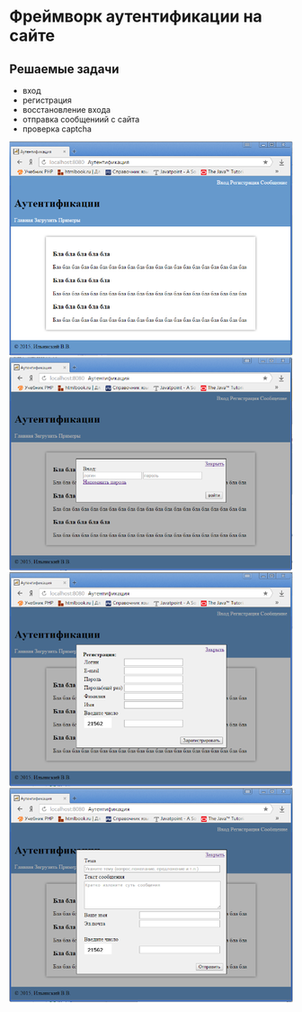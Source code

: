 # Фреймворк аутентификации на сайте

## Решаемые задачи
*  вход
*  регистрация
*  восстановление входа
*  отправка сообщениий с сайта
*  проверка captcha

<img src='https://github.com/viljinsky/auth2/blob/master/images/image1.png' alt=''/>
<img src='https://github.com/viljinsky/auth2/blob/master/images/image2.png' alt=''/>
<img src='https://github.com/viljinsky/auth2/blob/master/images/image3.png' alt=''/>
<img src='https://github.com/viljinsky/auth2/blob/master/images/image4.png' alt=''/>
